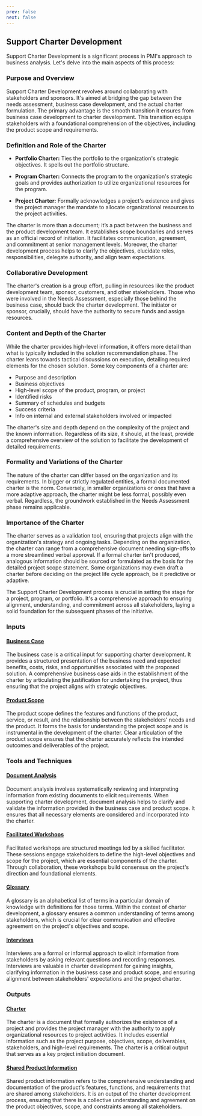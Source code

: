 ```yaml
---
prev: false
next: false
---
```


## Support Charter Development

Support Charter Development is a significant process in PMI's approach to business analysis. Let's delve into the main aspects of this process:

### Purpose and Overview

Support Charter Development revolves around collaborating with stakeholders and sponsors. It's aimed at bridging the gap between the needs assessment, business case development, and the actual charter formulation. The primary advantage is the smooth transition it ensures from business case development to charter development. This transition equips stakeholders with a foundational comprehension of the objectives, including the product scope and requirements.

### Definition and Role of the Charter

- **Portfolio Charter:** Ties the portfolio to the organization's strategic objectives. It spells out the portfolio structure.

- **Program Charter:** Connects the program to the organization's strategic goals and provides authorization to utilize organizational resources for the program.

- **Project Charter:** Formally acknowledges a project's existence and gives the project manager the mandate to allocate organizational resources to the project activities.

The charter is more than a document; it’s a pact between the business and the product development team. It establishes scope boundaries and serves as an official record of initiation. It facilitates communication, agreement, and commitment at senior management levels. Moreover, the charter development process helps to clarify the objectives, elucidate roles, responsibilities, delegate authority, and align team expectations.

### Collaborative Development

The charter's creation is a group effort, pulling in resources like the product development team, sponsor, customers, and other stakeholders. Those who were involved in the Needs Assessment, especially those behind the business case, should back the charter development. The initiator or sponsor, crucially, should have the authority to secure funds and assign resources.

### Content and Depth of the Charter

While the charter provides high-level information, it offers more detail than what is typically included in the solution recommendation phase. The charter leans towards tactical discussions on execution, detailing required elements for the chosen solution. Some key components of a charter are:

- Purpose and description
- Business objectives
- High-level scope of the product, program, or project
- Identified risks
- Summary of schedules and budgets
- Success criteria
- Info on internal and external stakeholders involved or impacted

The charter's size and depth depend on the complexity of the project and the known information. Regardless of its size, it should, at the least, provide a comprehensive overview of the solution to facilitate the development of detailed requirements.

### Formality and Variations of the Charter

The nature of the charter can differ based on the organization and its requirements. In bigger or strictly regulated entities, a formal documented charter is the norm. Conversely, in smaller organizations or ones that have a more adaptive approach, the charter might be less formal, possibly even verbal. Regardless, the groundwork established in the Needs Assessment phase remains applicable.

### Importance of the Charter

The charter serves as a validation tool, ensuring that projects align with the organization's strategy and ongoing tasks. Depending on the organization, the charter can range from a comprehensive document needing sign-offs to a more streamlined verbal approval. If a formal charter isn't produced, analogous information should be sourced or formulated as the basis for the detailed project scope statement. Some organizations may even draft a charter before deciding on the project life cycle approach, be it predictive or adaptive.

The Support Charter Development process is crucial in setting the stage for a project, program, or portfolio. It's a comprehensive approach to ensuring alignment, understanding, and commitment across all stakeholders, laying a solid foundation for the subsequent phases of the initiative.

### Inputs

#### [Business Case](/content/gist/business-analysis/inputs-outputs/assessment-of-business-value.md)

The business case is a critical input for supporting charter development. It provides a structured presentation of the business need and expected benefits, costs, risks, and opportunities associated with the proposed solution. A comprehensive business case aids in the establishment of the charter by articulating the justification for undertaking the project, thus ensuring that the project aligns with strategic objectives.

#### [Product Scope](/content/gist/business-analysis/inputs-outputs/assessment-of-business-value.md)

The product scope defines the features and functions of the product, service, or result, and the relationship between the stakeholders' needs and the product. It forms the basis for understanding the project scope and is instrumental in the development of the charter. Clear articulation of the product scope ensures that the charter accurately reflects the intended outcomes and deliverables of the project.

### Tools and Techniques

#### [Document Analysis](/content/gist/business-analysis/tools-techniques/benchmarking.md)

Document analysis involves systematically reviewing and interpreting information from existing documents to elicit requirements. When supporting charter development, document analysis helps to clarify and validate the information provided in the business case and product scope. It ensures that all necessary elements are considered and incorporated into the charter.

#### [Facilitated Workshops](/content/gist/business-analysis/tools-techniques/benchmarking.md)

Facilitated workshops are structured meetings led by a skilled facilitator. These sessions engage stakeholders to define the high-level objectives and scope for the project, which are essential components of the charter. Through collaboration, these workshops build consensus on the project's direction and foundational elements.

#### [Glossary](/content/gist/business-analysis/tools-techniques/benchmarking.md)

A glossary is an alphabetical list of terms in a particular domain of knowledge with definitions for those terms. Within the context of charter development, a glossary ensures a common understanding of terms among stakeholders, which is crucial for clear communication and effective agreement on the project's objectives and scope.

#### [Interviews](/content/gist/business-analysis/inputs-outputs/elicitation-results-unconfirmed-confirmed.md)

Interviews are a formal or informal approach to elicit information from stakeholders by asking relevant questions and recording responses. Interviews are valuable in charter development for gaining insights, clarifying information in the business case and product scope, and ensuring alignment between stakeholders' expectations and the project charter.

### Outputs

#### [Charter](/content/gist/business-analysis/inputs-outputs/elicitation-results-unconfirmed-confirmed.md)

The charter is a document that formally authorizes the existence of a project and provides the project manager with the authority to apply organizational resources to project activities. It includes essential information such as the project purpose, objectives, scope, deliverables, stakeholders, and high-level requirements. The charter is a critical output that serves as a key project initiation document.

#### [Shared Product Information](/content/gist/business-analysis/inputs-outputs/elicitation-results-unconfirmed-confirmed.md)

Shared product information refers to the comprehensive understanding and documentation of the product's features, functions, and requirements that are shared among stakeholders. It is an output of the charter development process, ensuring that there is a collective understanding and agreement on the product objectives, scope, and constraints among all stakeholders.
